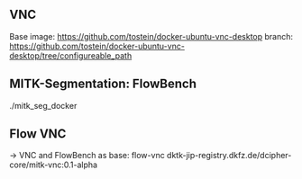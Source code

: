 ## VNC

Base image: https://github.com/tostein/docker-ubuntu-vnc-desktop branch:
https://github.com/tostein/docker-ubuntu-vnc-desktop/tree/configureable_path


## MITK-Segmentation: FlowBench
./mitk_seg_docker


## Flow VNC
-> VNC and FlowBench as base:
flow-vnc
dktk-jip-registry.dkfz.de/dcipher-core/mitk-vnc:0.1-alpha
